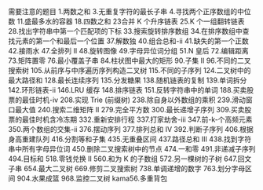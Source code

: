需要注意的题目
1.两数之和
3.无重复字符的最长子串
4.寻找两个正序数组的中位数
11.盛最多水的容器
18.四数之和
23合并 K 个升序链表
25.K 个一组翻转链表
28.找出字符串中第一个匹配项的下标
33.搜索旋转排序数组
34.在排序数组中查找元素的第一个和最后一个位置
37.解数独
40.组合总和-ii
41.缺失的第一个正数
42.接雨水
47.全排列 II
48.旋转图像
49.字母异位词分组
51.N 皇后
72.编辑距离
73.矩阵置零
76.最小覆盖子串
84.柱状图中最大的矩形
90.子集 II
96.不同的二叉搜索树
105.从前序与中序遍历序列构造二叉树
115.不同的子序列
124.二叉树中的最大路径和
128.最长连续序列
135.分发糖果
138.随机链表的复制
139.单词拆分
142.环形链表-ii
146.LRU 缓存
148.排序链表
151.反转字符串中的单词
188.买卖股票的最佳时机-iv
208.实现 Trie (前缀树)
238.除自身以外数组的乘积
239.滑动窗口最大值
240.搜索二维矩阵 II
279.完全平方数
300.最长递增子序列
309.买卖股票的最佳时机含冷冻期
332.重新安排行程
337.打家劫舍-iii
347.前-k-个高频元素
350.两个数组的交集-ii
376.摆动序列
377.排列总和 Ⅳ
392.判断子序列
406.根据身高重建队列
416.分割等和子集
435.无重叠区间
437.路径总和 III
438.找到字符串中所有字母异位词
450.删除二叉搜索树中的节点
474.一和零
491.非递减子序列
494.目标和
518.零钱兑换 II
560.和为 K 的子数组
572.另一棵树的子树
647.回文子串
654.最大二叉树
669.修剪二叉搜索树
738.单调递增的数字
763.划分字母区间
904.水果成篮
968.监控二叉树
kama56.多重背包